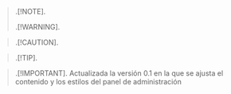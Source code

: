 > .[!NOTE].
>
> .[!WARNING].
>

> .[!CAUTION].
>

> .[!TIP].
>

> .[!IMPORTANT].
> Actualizada la versión 0.1 en la que se ajusta el contenido y los estilos del panel de administración